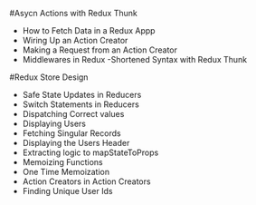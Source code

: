 #Asycn Actions with Redux Thunk

- How to Fetch Data in a Redux Appp
- Wiring Up an Action Creator
- Making a Request from an Action Creator
- Middlewares in Redux
-Shortened Syntax with Redux Thunk

#Redux Store Design
- Safe State Updates in Reducers
- Switch Statements in Reducers
- Dispatching Correct values
- Displaying Users
- Fetching Singular Records
- Displaying the Users Header
- Extracting logic to mapStateToProps
- Memoizing Functions
- One Time Memoization
- Action Creators in Action Creators
- Finding Unique User Ids